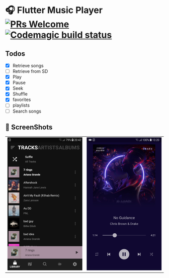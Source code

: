 # 🎧 Flutter Music Player [![PRs Welcome](https://img.shields.io/badge/PRs-welcome-brightgreen.svg?style=flat-square)](http://makeapullrequest.com) [![Codemagic build status](https://api.codemagic.io/apps/5d29b3b3db951153a6ceef80/5d29b3b3db951153a6ceef7f/status_badge.svg)](https://codemagic.io/apps/5d29b3b3db951153a6ceef80/5d29b3b3db951153a6ceef7f/latest_build)


## Todos

- [x] Retrieve songs
- [ ] Retrieve from SD
- [x] Play
- [x] Pause
- [x] Seek
- [x] Shuffle
- [x] favorites
- [ ] playlists
- [ ] Search songs

## 📸 ScreenShots
|                                           |                                          |
| ----------------------------------------- | -----------------------------------------|
| <img src="screenshots/2.jpg" width="400"> | <img src="screenshots/1.jpg" width="400">|